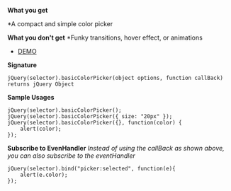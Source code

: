 **What you get**

*A compact and simple color picker

**What you don't get**
*Funky transitions, hover effect, or animations


* [DEMO](http://itechnology.github.com/basicColorPicker/)

**Signature**

    jQuery(selector).basicColorPicker(object options, function callBack) returns jQuery Object


**Sample Usages**

    jQuery(selector).basicColorPicker();
    jQuery(selector).basicColorPicker({ size: "20px" });
    jQuery(selector).basicColorPicker({}, function(color) {
        alert(color);
    });


**Subscribe to EvenHandler**
*Instead of using the callBack as shown above, you can also subscribe to the eventHandler*

    jQuery(selector).bind("picker:selected", function(e){
        alert(e.color);
    });
